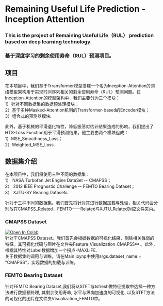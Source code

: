 # Remaining Useful Life Prediction - Inception Attention
 ### This is the project of Remaining Useful Life（RUL） prediction based on deep learning technology. 
 ### 基于深度学习的剩余使用寿命（RUL）预测项目。

## 项目
 在本项目中，我们基于Trransformer模型搭建一个名为Inception-Attention的网络模型架构用于实现时间序列相关的剩余使用寿命（RUL）预测问题。在Inception-Attention的模型架构中，我们主要分为三个模块：  
   1）针对不同数据集的数据预处理模块；  
   2）基于多种Masked-Attention机制的Transformer-based的Encoder模块；  
   3）组合式的预测器模块.  
   
 此外，基于机械的平滑退化特性，降低振荡对估计结果造成的影响。我们提出了HTS-Loss Function用于平滑预测结果。他主要由两个模块组成：  
   1）MSE_Smoothness_Loss；  
   2）Weighted_MSE_Loss.  
 
## 数据集介绍
  在本项目中，我们将使用三种不同的数据集：  
    1） NASA Turbofan Jet Engine DataSet -- CMAPSS；  
    2） 2012 IEEE Prognostic Challenge -- FEMTO Bearing Dataset；  
    3） XJTU-SY Bearing Datasets.  
  
  针对于三种不同的数据集，我们首先将针对其进行数据加载与处理，相关代码会分别放在CMAPSS_Related，FEMTO——Related与XJTU_Related对应文件夹内。  

### CMAPSS Dataset
[![Open In Colab](https://colab.research.google.com/assets/colab-badge.svg)](https://drive.google.com/file/d/1dAwjBD3Pl53aPo6koGdZeU6R8IawmU-s/view?usp=sharing)  
  针对于CMAPSS Dataset。我们首先会根据数据的可视化结果，删除相关性弱的特征。其可视化代码与图片在文件夹Feature_Visualization_CMAPSS中 。此外，根据其特性对Label数据增加一个拐点-MAXLIFE.  
  关于数据集的调用与训练，请在Main.ipynp中使用args.dataset_name = "CMAPSS"，实现数据的加载与训练。
  
### FEMTO Bearing Dataset  
  针对FEMTO Bearing Dataset,我们将从STFT与tsfresh做特征提取中选择一种方法进行数据预处理, 其剩余使用寿命, 水平与纵向加速度的可视化, 以及STFT方法的可视化的图片在文件夹Visualization_FEMTO中。  
  

